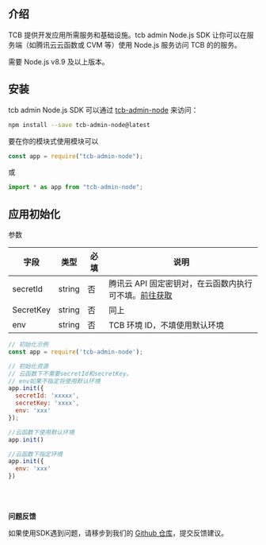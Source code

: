 ## 介绍
TCB 提供开发应用所需服务和基础设施。tcb admin Node.js SDK 让你可以在服务端（如腾讯云云函数或 CVM 等）使用 Node.js 服务访问 TCB 的的服务。

需要 Node.js v8.9 及以上版本。

## 安装
tcb admin Node.js SDK 可以通过 [tcb-admin-node](https://github.com/TencentCloudBase/tcb-admin-node) 来访问：
```bash
npm install --save tcb-admin-node@latest
```

要在你的模块式使用模块可以
```js
const app = require("tcb-admin-node");
```
或
```js
import * as app from "tcb-admin-node";
```

## 应用初始化

参数

| 字段 | 类型 | 必填 | 说明|
| --- | --- | --- | --- |
| secretId | string | 否 | 腾讯云 API 固定密钥对，在云函数内执行可不填。[前往获取](https://console.cloud.tencent.com/cam/capi)|
| SecretKey | string | 否 |  同上|
| env | string | 否 | TCB 环境 ID，不填使用默认环境|

```javascript
// 初始化示例
const app = require('tcb-admin-node');

// 初始化资源
// 云函数下不需要secretId和secretKey。
// env如果不指定将使用默认环境
app.init({
  secretId: 'xxxxx',
  secretKey: 'xxxx',
  env: 'xxx'
});

//云函数下使用默认环境
app.init()

//云函数下指定环境
app.init({
  env: 'xxx'
})
```

<br>
<br>

**问题反馈**

如果使用SDK遇到问题，请移步到我们的 [Github 仓库](https://github.com/TencentCloudBase/tcb-admin-node/issues/new/choose)，提交反馈建议。
